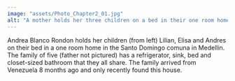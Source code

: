 ```yaml
---
image: "assets/Photo_Chapter2_01.jpg"
alt: "A mother holds her three children on a bed in their one room home as light hits her face"
---
```

Andrea Blanco Rondon holds her children (from left) Lilian, Elisa and Andres on their bed in a one room home in the Santo Domingo comuna in Medellin. The family of five (father not pictured) has a refrigerator, sink, bed and closet-sized bathroom that they all share. The family arrived from Venezuela 8 months ago and only recently found this house.